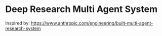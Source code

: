 # Deep Research Multi Agent System

Inspired by: https://www.anthropic.com/engineering/built-multi-agent-research-system

